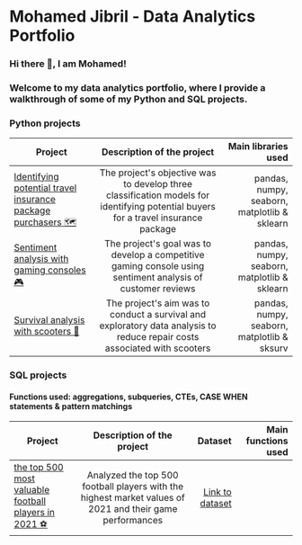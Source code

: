 # Mohamed Jibril - Data Analytics Portfolio
### Hi there 👋, I am Mohamed! 

### Welcome to my data analytics portfolio, where I provide a walkthrough of some of my Python and SQL projects.



### Python projects

| Project        | Description of the project           | Main libraries used  |
| ------------- |:-------------:| -----:|
| [Identifying potential travel insurance package purchasers 🗺](https://github.com/jibmo22/data-analytics-portfolio/blob/main/Identifying%20potential%20travel%20insurance%20package%20purchasers.ipynb)     | The project's objective was to develop three classification models for identifying potential buyers for a travel insurance package |pandas, numpy, seaborn, matplotlib & sklearn|
| [Sentiment analysis with gaming consoles 🎮](https://github.com/jibmo22/data-analytics-portfolio/blob/main/Sentiment%20analysis%20with%20gaming%20consoles.ipynb)      | The project's goal was to develop a competitive gaming console using sentiment analysis of customer reviews        |pandas, numpy, seaborn, matplotlib & sklearn|
| [Survival analysis with scooters 🛴](https://github.com/jibmo22/data-analytics-portfolio/blob/main/Survival%20analysis%20with%20scooters.ipynb) | The project's aim was to conduct a survival and exploratory data analysis to reduce repair costs associated with scooters|pandas, numpy, seaborn, matplotlib & sksurv|



### SQL projects
#### Functions used: aggregations, subqueries, CTEs, CASE WHEN statements & pattern matchings

| Project        | Description of the project           | Dataset  |Main functions used|
| ------------- |:-------------:| -----:|-----:|
| [the top 500 most valuable football players in 2021 ⚽️](https://github.com/jibmo22/data-analytics-portfolio/blob/main/Football%20players%20market%20value%20analysis.sql) |Analyzed the top 500 football players with the highest market values of 2021 and their game performances|[Link to dataset](https://www.kaggle.com/datasets/sanjeetsinghnaik/most-expensive-footballers-2021)|
